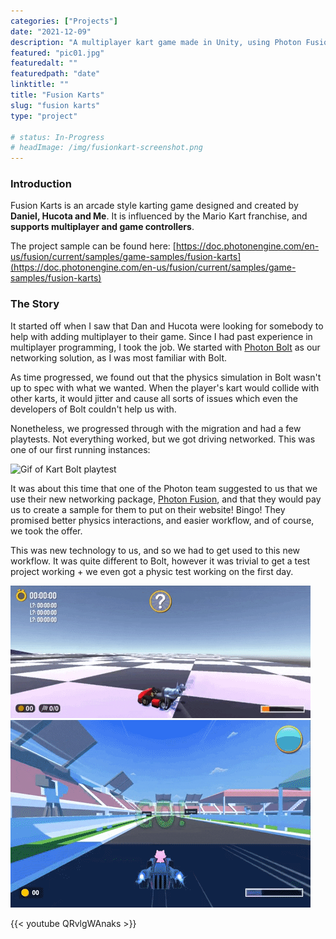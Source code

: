 ```yaml
---
categories: ["Projects"]
date: "2021-12-09"
description: "A multiplayer kart game made in Unity, using Photon Fusion networking package. My job was to write the netcode. "
featured: "pic01.jpg"
featuredalt: ""
featuredpath: "date"
linktitle: ""
title: "Fusion Karts"
slug: "fusion karts"
type: "project"

# status: In-Progress
# headImage: /img/fusionkart-screenshot.png
---
```



### Introduction
Fusion Karts is an arcade style karting game designed and created by **Daniel, Hucota and Me**. It is influenced by the Mario Kart franchise, and **supports multiplayer and game controllers**.

The project sample can be found here: [https://doc.photonengine.com/en-us/fusion/current/samples/game-samples/fusion-karts](https://doc.photonengine.com/en-us/fusion/current/samples/game-samples/fusion-karts)

### The Story
It started off when I saw that Dan and Hucota were looking for somebody to help with adding multiplayer to their game. Since I had past experience in multiplayer programming, I took the job. We started with [Photon Bolt](https://www.photonengine.com/bolt) as our networking solution, as I was most familiar with Bolt.

As time progressed, we found out that the physics simulation in Bolt wasn't up to spec with what we wanted. When the player's kart would collide with other karts, it would jitter and cause all sorts of issues which even the developers of Bolt couldn't help us with.

Nonetheless, we progressed through with the migration and had a few playtests. Not everything worked, but we got driving networked. This was one of our first running instances:

![Gif of Kart Bolt playtest](/img/fusion-kart/bolt-first-playtest.gif)

It was about this time that one of the Photon team suggested to us that we use their new networking package, [Photon Fusion](https://doc.photonengine.com/en-us/fusion/current/getting-started/fusion-intro), and that they would pay us to create a sample for them to put on their website! Bingo! They promised better physics interactions, and easier workflow, and of course, we took the offer.

This was new technology to us, and so we had to get used to this new workflow. It was quite different to Bolt, however it was trivial to get a test project working + we even got a physic test working on the first day.

![Gif of first Fusion Kart playtest](/img/fusion-kart/fusion-first-playtest.gif)
![Gif of second Fusion Kart playtest](/img/fusion-kart/fusion-coin-and-bananas.gif)

{{< youtube QRvlgWAnaks >}}